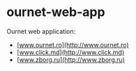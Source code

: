 # ournet-web-app

Ournet web application:

- [www.ournet.ro](http://www.ournet.ro)
- [www.click.md](http://www.click.md)
- [www.zborg.ru](http://www.zborg.ru)
